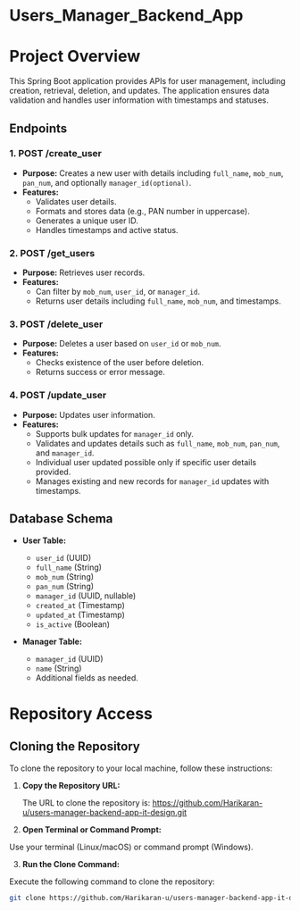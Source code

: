 # Users_Manager_Backend_App

# Project Overview

This Spring Boot application provides APIs for user management, including creation, retrieval, deletion, and updates. The application ensures data validation and handles user information with timestamps and statuses.

## Endpoints

### **1. POST /create_user**

- **Purpose:** Creates a new user with details including `full_name`, `mob_num`, `pan_num`, and optionally `manager_id(optional)`.
- **Features:**
  - Validates user details.
  - Formats and stores data (e.g., PAN number in uppercase).
  - Generates a unique user ID.
  - Handles timestamps and active status.

### **2. POST /get_users**

- **Purpose:** Retrieves user records.
- **Features:**
  - Can filter by `mob_num`, `user_id`, or `manager_id`.
  - Returns user details including `full_name`, `mob_num`, and timestamps.

### **3. POST /delete_user**

- **Purpose:** Deletes a user based on `user_id` or `mob_num`.
- **Features:**
  - Checks existence of the user before deletion.
  - Returns success or error message.

### **4. POST /update_user**

- **Purpose:** Updates user information.
- **Features:**
  - Supports bulk updates for `manager_id` only.
  - Validates and updates details such as `full_name`, `mob_num`, `pan_num`, and `manager_id`.
  - Individual user updated possible only if specific user details provided.
  - Manages existing and new records for `manager_id` updates with timestamps.

## Database Schema

- **User Table:**
  - `user_id` (UUID)
  - `full_name` (String)
  - `mob_num` (String)
  - `pan_num` (String)
  - `manager_id` (UUID, nullable)
  - `created_at` (Timestamp)
  - `updated_at` (Timestamp)
  - `is_active` (Boolean)

- **Manager Table:**
  - `manager_id` (UUID)
  - `name` (String)
  - Additional fields as needed.

# Repository Access

## Cloning the Repository

To clone the repository to your local machine, follow these instructions:

1. **Copy the Repository URL:**

   The URL to clone the repository is: https://github.com/Harikaran-u/users-manager-backend-app-it-design.git


2. **Open Terminal or Command Prompt:**

Use your terminal (Linux/macOS) or command prompt (Windows).

3. **Run the Clone Command:**

Execute the following command to clone the repository:

```bash
git clone https://github.com/Harikaran-u/users-manager-backend-app-it-design.git

